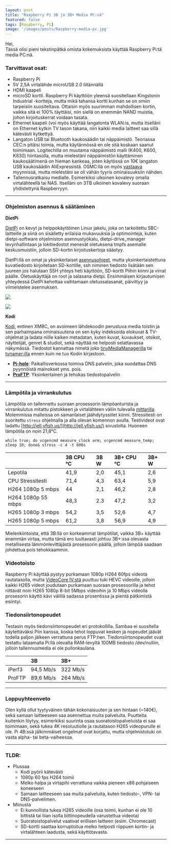 ```yaml
---
layout: post
title: "Raspberry Pi 3B ja 3B+ Media PC:nä"
featured: false
tags: [Raspberry, Pi]
image: '/images/posts/Raspberry-media-pc.jpg'
---
```


Hei,  
Tässä olisi pieni tekstinpätkä omista kokemuksista käyttää Raspberry Pi:tä media PC:nä.

<!--more-->

### Tarvittavat osat:

- Raspberry Pi
- 5V 2,5A virtalähde microUSB 2.0 liitännällä
- HDMI kaapeli
- microSD kortti. Raspberry Pi käyttöön yleensä suositellaan Kingstonin Industrial -kortteja, mutta mikä tahansa kortti kunhan se on omiin tarpeisiin suositeltava. Ottaisin myös suurimman mahdollisen kortin, vaikka sitä ei 100% täyttäisi, niin siellä on enemmän NAND muistia, johon kirjoituskerrat voidaan tasata.
- Ethernet kaapeli (voi myös käyttää langatonta WLAN:ia, mutta itselläni on Ethernet kytkin TV tason takana, niin kaikki media laitteet saa sillä kätevästi kytkettyä.
- Langaton USB tai Bluetooth kaukosäädin tai näppäimistö. Teoriassa CEC:n pitäisi toimia, mutta käytännössä en ole sitä koskaan saanut toimimaan. Logitechilla on muutama näppäimistö malli (K400, K600, K830) hiiritasolla, mutta mielestäni näppäimistön käyttäminen kaukosäätimenä on hieman kankeaa, joten käytössä on 10€ langaton USB kaukosäädin AliExpressistä. OSMC:llä on myös [vastaava](https://osmc.tv/store/product/osmc-remote-control/) myynnissä, mutta mielestäni se oli vähän tyyris ominaisuuksiin nähden.
- Tallennusratkaisu medialle. Esimerkiksi ulkoinen kovalevy omalla virtalähteellä tai NAS. Itselläni on 3TB ulkoinen kovalevy suoraan yhdistettynä Raspberryyn.

___

### Ohjelmiston asennus & säätäminen

**DietPi**

[DietPi](https://dietpi.com/) on kevyt ja helppokäyttöinen Linux jakelu, joka on tarkoitettu SBC-laitteille ja siinä on sisälletty erilaisia mukavuuksia ja optimointeja, kuten dietpi-software ohjelmiston asennustyökalu, dietpi-drive_manager levynhallintaan ja lokitiedostot menevät oletuksena tmpfs asemalle keskusmuistiin, jolloin SD-kortin kirjoituskertoja säästyy.

DietPi:llä on omat ja yksinkertaiset [asennusohjeet](https://dietpi.com/phpbb/viewtopic.php?f=8&t=9#p9), mutta yksinkertaistettuna kuvatiedosto kirjoitetaan SD-kortille, ssh niminen tiedosto lisätään sen juureen jos halutaan SSH yhteys heti käyttöön, SD-kortti Piihin kiinni ja virrat päälle. Oletuskäyttäjä on root ja salasana dietpi. Ensimmäisen kirjautumisen yhteydessä DietPi kehottaa vaihtamaan oletussalasanat, päivittyy ja viimeistelee asennuksen.

![](https://user-images.githubusercontent.com/35720395/62621283-061f3c80-b90b-11e9-9ba2-868d0f43d93e.png)

![](https://user-images.githubusercontent.com/35720395/62621332-22bb7480-b90b-11e9-87ab-9d1afcaa2755.png)


**Kodi**

[Kodi](https://kodi.tv/), entinen XMBC, on avoimeen lähdekoodin perustuva media toistin ja sen parhaimpana ominaisuutena on sen kyky indeksoida elokuvat & TV-ohjelmat ja ladata niille kaiken metadatan, kuten kuvat, kuvaukset, otsikot, näyttelijät, genret & studiot, sekä näyttää ne helposti selattavassa näkymässä. Tiedostot kannattaa nimetä joko [tinyMediaManagerilla](https://www.tinymediamanager.org) tai [tvnamer:illa](https://github.com/dbr/tvnamer) ennen kuin ne tuo Kodin kirjastoon.

- **[Pi-hole](https://pi-hole.net/)**: Paikallisverkossa toimiva DNS palvelin, joka suodattaa DNS pyynnöistä mainokset yms. pois.
- **[ProFTP](http://www.proftpd.org/)**: Yksinkertainen ja tehokas tiedostopalvelin

___

### Lämpötila ja virrankulutus

Lämpötila on tallennettu suoraan prosessorin lämpöanturista ja virrankulutus mitattu pistokkeen ja virtalähteen väliin tulevalla [mittarilla](https://hinta.fi/221661/brennenstuhl-bn-pm231). Molemmissa malleissa on samanlaiset jäähdytyssiilet kiinni. Stressitesti on suoritettu `stress` ohjelmalla ja alla olevan komennon avulla. Testivideot ovat ladattu [http://jell.yfish.us/](http://jell.yfish.us/) sivustolta. Huoneen lämpötila on noin 21,8°C.

```
while true; do vcgencmd measure_clock arm; vcgencmd measure_temp; sleep 10; done& stress -c 4 -t 600s
```

|  | 3B CPU °C | 3B W | 3B+ CPU °C | 3B+ W |
|:--|:--|:--|:--|:--|
| Lepotila | 41,9 | 2,0 | 45,1 | 2,6 |
| CPU Stressitesti | 71,4 | 4,3 | 63,4 | 5,9 |
| H264 1080p 5 mbps | 44 | 2,1 | 46,2 | 2,8 |
| H264 1080p 55 mbps | 48,3 | 2.3 | 47,2 | 3,2 |
| H265 1080p 3 mbps | 54,2 | 3,5 | 52,6 | 4,7 |
| H265 1080p 5 mbps | 61,2 | 3,8 | 56,9 | 4,9 |

Mielenkiintoista, että 3B:llä on korkeammat lämpötilat, vaikka 3B+ käyttää enemmän virtaa, mutta tämä ero luultavasti johtuu 3B+:ssa olevasta metallisesta lämmönlevittäjästä prosessorin päällä, jolloin lämpöä saadaan johdettua pois tehokkaammin.

### Videotoisto

Raspberry Pi käyttää pystyy purkamaan 1080p H264 60fps videota rautatasolla, mutta [VideoCore IV:stä](https://en.wikipedia.org/wiki/VideoCore#Table_of_SoCs_adopting_VideoCore_SIP_blocks) puuttuu  tuki HEVC videoille, jolloin kaikki H265 videot joudutaan purkamaan suoraan prosessorilla ja tehot riittävät noin H265 1080p 8-bit 5Mbps videoihin ja 10 Mbps videolla prosesorin käyttö kävi välillä sadassa prosentissa ja pientä pätkimistä esiintyi.

### Tiedonsiirtonopeudet

Testasin myös tiedonsiirtonopeudet eri protokollilla. Sambaa ei suositella käytettäväksi Piin kanssa, koska tehot loppuvat kesken ja nopeudet jäävät todella paljon jälkeen verrattuna perus FTP:hen. Tiedonsiirtonopeudet ovat testattu lataamalla Pi:llä olevalta RAM-levyltä 100MB tiedosto /dev/nulliin, jolloin tallennusmedia ei ole pullonkaulana.

|  | 3B | 3B+ |
|:--|:--|:--|
| iPerf3 | 94,5 Mb/s | 322 Mb/s |
| ProFTP | 89,6 Mb/s | 264 Mb/s |

___

### Loppuyhteenveto

Olen kyllä ollut tyytyväinen tähän kokonaisuuten ja sen hintaan (~140€), sekä samaan laitteeseen saa asennettua muita palveluita. Puutteita kuitenkin löytyy, esimerkiksi suurinta osaa suoratoistopalveluista ei saa toimimaan, sekä tukea 4K resoluutiolle ja rautatason H265 videopurulle ei ole. Pi 4B:ssä jälkimmäiset ongelmat ovat korjattu, mutta ohjelmistotuki on vasta alpha- tai beta-vaiheessa. 

___

### TLDR:

- Plussaa
	- Kodi pyörii kätevästi
	- 1080p 60 fps H264 toimii
	- Melko halpa ja virtapihi verrattuna vaikka pieneen x86 pohjaiseen koneeseen
	- Samaan laitteeseen saa muita palveluita, kuten tiedosto-, VPN- tai DNS-palvelimen.
- Miinusta
	- Ei kunnollista tukea H265 videoille (osa toimii, kunhan ei ole 10 bittistä tai liian isolla bittinopeudella varustettua videota)
	- Suoratoistopalvelut vaativat erillisen laitteen (esim. Chromecast)
	- SD-kortti saattaa korruptoitua melko helposti riippuen kortin- ja virtalähteen laadusta, sekä käyttötavasta.

___